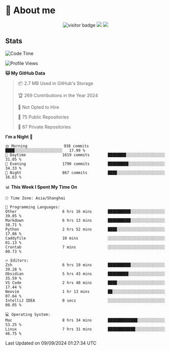 <!-- ![](https://youpai.roccoshi.top/img/20200804214216.png) -->

# 🧐 About me
 
<p align="center">
<img src="https://visitor-badge.laobi.icu/badge?page_id=Lincest.Lincest&title=hits" alt="visitor badge"/>
<a href="mailto:imroccoshi@gmail.com"><img src="https://img.shields.io/badge/gmail-imroccoshi%40gmail.com-red"></a>
<a href="https://blog.roccoshi.top"><img src="https://img.shields.io/badge/blog-roccoshi-green"></a>
</p>

## Stats

<!--START_SECTION:waka-->
![Code Time](http://img.shields.io/badge/Code%20Time-1%2C512%20hrs%2032%20mins-blue)

![Profile Views](http://img.shields.io/badge/Profile%20Views-0-blue)

**🐱 My GitHub Data** 

> 📦 2.7 MB Used in GitHub's Storage 
 > 
> 🏆 269 Contributions in the Year 2024
 > 
> 🚫 Not Opted to Hire
 > 
> 📜 75 Public Repositories 
 > 
> 🔑 67 Private Repositories 
 > 
**I'm a Night 🦉** 

```text
🌞 Morning                938 commits         ████░░░░░░░░░░░░░░░░░░░░░   17.99 % 
🌆 Daytime                1619 commits        ████████░░░░░░░░░░░░░░░░░   31.05 % 
🌃 Evening                1790 commits        █████████░░░░░░░░░░░░░░░░   34.33 % 
🌙 Night                  867 commits         ████░░░░░░░░░░░░░░░░░░░░░   16.63 % 
```


📊 **This Week I Spent My Time On** 

```text
🕑︎ Time Zone: Asia/Shanghai

💬 Programming Languages: 
Other                    6 hrs 16 mins       ██████████░░░░░░░░░░░░░░░   39.05 % 
Markdown                 6 hrs 13 mins       ██████████░░░░░░░░░░░░░░░   38.71 % 
Python                   2 hrs 52 mins       ████░░░░░░░░░░░░░░░░░░░░░   17.86 % 
Caddyfile                10 mins             ░░░░░░░░░░░░░░░░░░░░░░░░░   01.13 % 
Crontab                  7 mins              ░░░░░░░░░░░░░░░░░░░░░░░░░   00.73 % 

🔥 Editors: 
Zsh                      6 hrs 19 mins       ██████████░░░░░░░░░░░░░░░   39.28 % 
Obsidian                 5 hrs 43 mins       █████████░░░░░░░░░░░░░░░░   35.59 % 
VS Code                  2 hrs 48 mins       ████░░░░░░░░░░░░░░░░░░░░░   17.44 % 
Neovim                   1 hr 13 mins        ██░░░░░░░░░░░░░░░░░░░░░░░   07.64 % 
IntelliJ IDEA            0 secs              ░░░░░░░░░░░░░░░░░░░░░░░░░   00.05 % 

💻 Operating System: 
Mac                      8 hrs 34 mins       █████████████░░░░░░░░░░░░   53.25 % 
Linux                    7 hrs 31 mins       ████████████░░░░░░░░░░░░░   46.75 % 
```


 Last Updated on 09/09/2024 01:27:34 UTC
<!--END_SECTION:waka-->


